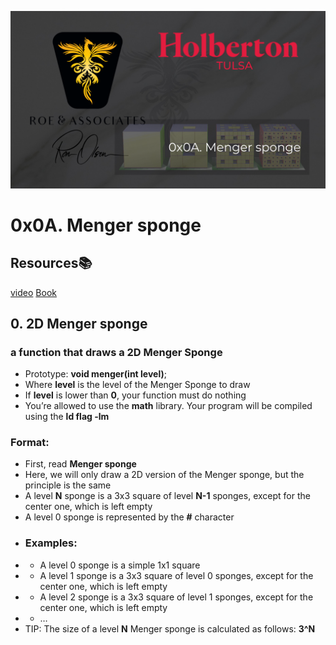 ![0x0A-menger_banner](https://github.com/ronroeandassociates/assets/blob/master/images/0x0A-menger_banner.png)

# 0x0A. Menger sponge

## Resources:books:

[video](https://youtu.be/d-dI_pu_Z0g)
[Book](https://intranet.hbtn.io/rltoken/qhMFRlHw2rZtG9MoKDePGQ)

## 0. 2D Menger sponge

###  a function that draws a 2D Menger Sponge

- Prototype: **void menger(int level)**;
- Where **level** is the level of the Menger Sponge to draw
- If **level** is lower than **0**, your function must do nothing
- You’re allowed to use the **math** library. Your program will be compiled using the **ld flag -lm**

### Format:

- First, read **Menger sponge**
- Here, we will only draw a 2D version of the Menger sponge, but the principle is the same
- A level **N** sponge is a 3x3 square of level **N-1** sponges, except for the center one, which is left empty
- A level 0 sponge is represented by the **#** character
- ### Examples:
- - A level 0 sponge is a simple 1x1 square
- - A level 1 sponge is a 3x3 square of level 0 sponges, except for the center one, which is left empty
- - A level 2 sponge is a 3x3 square of level 1 sponges, except for the center one, which is left empty
- - …
- TIP: The size of a level **N** Menger sponge is calculated as follows: **3^N**
